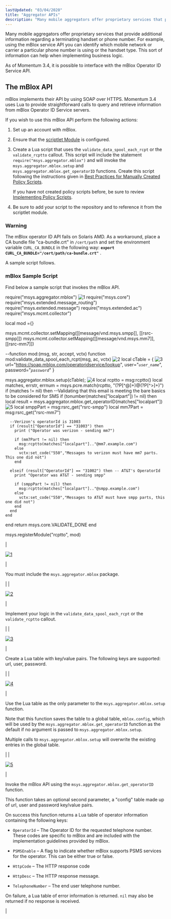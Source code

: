 ```yaml
---
lastUpdated: "03/04/2020"
title: "Aggregator APIs"
description: "Many mobile aggregators offer proprietary services that provide additional information regarding a terminating handset or phone number For example using the m Blox service API you can identify which mobile network or carrier a particular phone number is using or the handset type This sort of information can help when..."
---
```



Many mobile aggregators offer proprietary services that provide additional information regarding a terminating handset or phone number. For example, using the mBlox service API you can identify which mobile network or carrier a particular phone number is using or the handset type. This sort of information can help when implementing business logic.

As of Momentum 3.4, it is possible to interface with the mBlox Operator ID Service API.

## <a name="mobility.aggregator.apis.mblox"></a> The mBlox API

mBlox implements their API by using SOAP over HTTPS. Momentum 3.4 uses Lua to provide straightforward calls to query and retrieve information from mBlox Operator ID Service servers.

If you wish to use this mBlox API perform the following actions:

1.  Set up an account with mBlox.

2.  Ensure that the [scriptlet Module](/momentum/3/3-reference/3-reference-modules-scriptlet) is configured.

3.  Create a Lua script that uses the `validate_data_spool_each_rcpt` or the `validate_rcptto` callout. This script will include the statement `require("msys.aggregator.mblox")` and will invoke the `msys.aggregator.mblox.setup` and `msys.aggregator.mblox.get_operatorID` functions. Create this script following the instructions given in [Best Practices for Manually Created Policy Scripts](/momentum/3/3-reference/policy-best-practices).

    If you have not created policy scripts before, be sure to review [Implementing Policy Scripts](/momentum/3/3-reference/3-reference-implementing-policy-scriptlets).

4.  Be sure to add your script to the repository and to reference it from the scriptlet module.

### Warning

The mBlox operator ID API fails on Solaris AMD. As a workaround, place a CA bundle file "ca-bundle.crt" in `/cert/path` and set the environment variable `CURL_CA_BUNDLE` in the following way: **`export CURL_CA_BUNDLE="/cert/path/ca-bundle.crt"`**                                           .

A sample script follows.

### <a name="mobility.aggregator.apis.mblox.sample"></a> mBlox Sample Script

Find below a sample script that invokes the mBlox API.

require("msys.aggregator.mblox") <a name="one"></a> ![1](images/callouts/1.png)
require("msys.core")
require("msys.extended.message_routing")
require("msys.extended.message")
require("msys.extended.ac")
require("msys.mcmt.collector")

local mod ={}

msys.mcmt.collector.setMapping([[message/vnd.msys.smpp]], [[rsrc-smpp]])
msys.mcmt.collector.setMapping([[message/vnd.msys.mm7]], [[rsrc-mm7]])

--function mod:(msg, str, accept, vctx)
function mod:validate_data_spool_each_rcpt(msg, ac, vctx) <a name="two"></a> ![2](images/callouts/2.png)
  local cTable = { <a name="three"></a> ![3](images/callouts/3.png)
    url="https://soap.mblox.com/operatoridservice/lookup",
    user="*`user_name`*",
    password="*`password`*"
  }

  msys.aggregator.mblox.setup(cTable); <a name="four"></a> ![4](images/callouts/4.png)
  local rcptto = msg:rcptto()
  local matches, errstr, errnum = msys.pcre.match(rcptto, "(?P<localpart>[^@]+)@(?P<domain>[^>]+)")
  if (matches != nil) then
    --Validating that this email is meeting the bare basics to be considered for SMS
    if (tonumber(matches["localpart"]) != nil) then
      local result = msys.aggregator.mblox.get_operatorID(matches["localpart"]) <a name="five"></a> ![5](images/callouts/5.png)
      local smppPart = msg:rsrc_get("rsrc-smpp")
      local mm7Part = msg:rsrc_get("rsrc-mm7")

      --Verizon's operatorId is 31003
      if (result["OperatorId"] == "31003") then
        print ("Operator was verizon - sending mm7")

        if (mm7Part != nil) then
          msg:rcptto(matches["localpart"].."@mm7.example.com")
        else
          vctx:set_code("550","Messages to verizon must have mm7 parts. This one did not")
        end

      elseif (result["OperatorId"] == "31002") then -- AT&T's OperatorId
        print "Operator was AT&T - sending smpp"

        if (smppPart != nil) then
          msg:rcptto(matches["localpart"].."@smpp.example.com")
        else
          vctx:set_code("550","Messages to AT&T must have smpp parts, this one did not")
        end
      end
    end
  end
  return msys.core.VALIDATE_DONE
end

msys.registerModule("rcptto", mod)

| 

[![1](/momentumimages/callouts/1-png)](#one)

 | 

You must include the `msys.aggregator.mblox` package.

 |
| 

[![2](/momentumimages/callouts/2-png)](#two)

 | 

Implement your logic in the `validate_data_spool_each_rcpt` or the `validate_rcptto` callout.

 |
| 

[![3](/momentumimages/callouts/3-png)](#three)

 | 

Create a Lua table with key/value pairs. The following keys are supported: url, user, password.

 |
| 

[![4](/momentumimages/callouts/4-png)](#four)

 | 

Use the Lua table as the only parameter to the `msys.aggregator.mblox.setup` function.

Note that this function saves the table to a global table, `mblox.config`, which will be used by the `msys.aggregator.mblox.get_operatorID` function as the default if no argument is passed to `msys.aggregator.mblox.setup`.

Multiple calls to `msys.aggregator.mblox.setup` will overwrite the existing entries in the global table.

 |
| 

[![5](/momentumimages/callouts/5-png)](#five)

 | 

Invoke the mBlox API using the `msys.aggregator.mblox.get_operatorID` function.

This function takes an optional second parameter, a "config" table made up of url, user and password key/value pairs.

On success this function returns a Lua table of operator information containing the following keys:

*   `OperatorId` – The Operator ID for the requested telephone number. These codes are specific to mBlox and are included with the implementation guidelines provided by mBlox.

*   `PSMSEnable` – A flag to indicate whether mBlox supports PSMS services for the operator. This can be either true or false.

*   `HttpCode` – The HTTP response code

*   `HttpDesc` – The HTTP response message.

*   `TelephoneNumber` – The end user telephone number.

On failure, a Lua table of error information is returned. `nil` may also be returned if no response is received.

 |